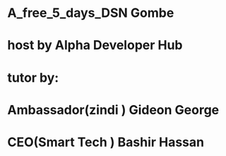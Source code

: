# A_free_5_days_DSN Gombe 
# host by Alpha Developer Hub
# tutor  by: 
# Ambassador(zindi ) Gideon George
# CEO(Smart Tech ) Bashir Hassan 

